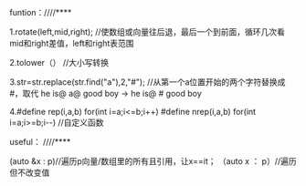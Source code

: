 funtion：////****

1.rotate(left,mid,right);
//使数组或向量往后退，最后一个到前面，循环几次看mid和right差值，left和right表范围

2.tolower（）
//大小写转换

3.str=str.replace(str.find("a"),2,"#");
//从第一个a位置开始的两个字符替换成#，取代 he is@ a@ good boy -> he is@ # good boy

4.#define rep(i,a,b) for(int i=a;i<=b;i++)
#define nrep(i,a,b) for(int i=a;i>=b;i--)
//自定义函数

useful： ////****

(auto &x : p)//遍历p向量/数组里的所有且引用，让x==it；
（auto x ： p）//遍历但不改变值
